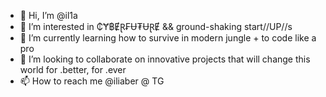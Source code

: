 - 👋 Hi, I’m @il1a
- 👀 I’m interested in ₵Ɏ฿ɆⱤ₣Ʉ₮ɄⱤɆ && ground-shaking start//UP//s
- 🌱 I’m currently learning how to survive in modern jungle + to code like a pro
- 💞️ I’m looking to collaborate on innovative projects that will change this world for .better, for .ever
- 📫 How to reach me @iliaber @ TG

<!---
il1a/il1a is a ✨ special ✨ repository because its `README.md` (this file) appears on your GitHub profile.
You can click the Preview link to take a look at your changes.
--->
